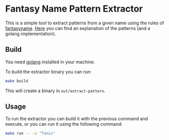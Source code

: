 # Fantasy Name Pattern Extractor

This is a simple tool to extract patterns from a given name using the rules of [fantasyname](https://github.com/skeeto/fantasyname).
[Here](https://github.com/s0rg/fantasyname) you can find an explanation of the patterns (and a golang implementation).

## Build

You need [golang](https://golang.org/dl/) installed in your machine. 

To build the extractor binary you can run:

```bash
make build
```

This will create a binary in `out/extract-pattern`.

## Usage

To run the extractor you can build it with the previous command and execute, or you can run it using the following command:

```bash 
make run -- -s "Tanis" 
```

